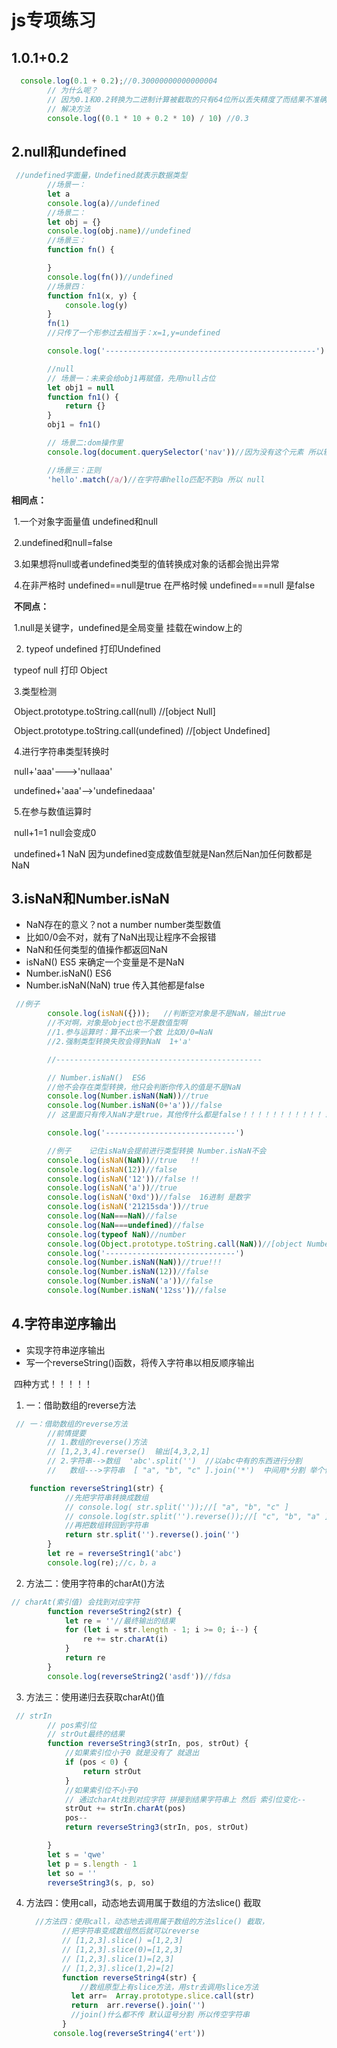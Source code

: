 # js专项练习

## 1.0.1+0.2

```js
  console.log(0.1 + 0.2);//0.30000000000000004
        // 为什么呢？
        // 因为0.1和0.2转换为二进制计算被截取的只有64位所以丢失精度了而结果不准确
        // 解决方法
        console.log((0.1 * 10 + 0.2 * 10) / 10) //0.3
```

## 2.null和undefined

```js
 //undefined字面量，Undefined就表示数据类型
        //场景一：
        let a
        console.log(a)//undefined
        //场景二：
        let obj = {}
        console.log(obj.name)//undefined
        //场景三：
        function fn() {

        }
        console.log(fn())//undefined
        //场景四：
        function fn1(x, y) {
            console.log(y)
        }
        fn(1)
        //只传了一个形参过去相当于：x=1,y=undefined

        console.log('-----------------------------------------------')

        //null
        // 场景一：未来会给obj1再赋值，先用null占位
        let obj1 = null
        function fn1() {
            return {}
        }
        obj1 = fn1()

        // 场景二:dom操作里
        console.log(document.querySelector('nav'))//因为没有这个元素 所以输出null

        //场景三：正则
        'hello'.match(/a/)//在字符串hello匹配不到a 所以 null
```

 **相同点：**

​    1.一个对象字面量值 undefined和null

​    2.undefined和null=false

​    3.如果想将null或者undefined类型的值转换成对象的话都会抛出异常

​     4.在非严格时 undefined==null是true  在严格时候 undefined===null 是false



​    **不同点：**

​    1.null是关键字，undefined是全局变量 挂载在window上的 

2. typeof undefined 打印Undefined

​        typeof null    打印 Object

​    3.类型检测

​    Object.prototype.toString.call(null)  //[object Null]

​    Object.prototype.toString.call(undefined) //[object Undefined]

​    4.进行字符串类型转换时

​    null+'aaa'--->'nullaaa'

​    undefined+'aaa'-->'undefinedaaa'

​    5.在参与数值运算时

​    null+1=1   null会变成0

​    undefined+1 NaN  因为undefined变成数值型就是Nan然后Nan加任何数都是NaN

## 3.isNaN和Number.isNaN

*  NaN存在的意义？not a number  number类型数值
* 比如0/0会不对，就有了NaN出现让程序不会报错
*  NaN和任何类型的值操作都返回NaN
* isNaN()  ES5  来确定一个变量是不是NaN
*  Number.isNaN()  ES6
* Number.isNaN(NaN) true  传入其他都是false

```js
 //例子
        console.log(isNaN({}));   //判断空对象是不是NaN，输出true
        //不对啊，对象是object也不是数值型啊
        //1.参与运算时：算不出来一个数 比如0/0=NaN
        //2.强制类型转换失败会得到NaN  1+'a'

        //----------------------------------------------

        // Number.isNaN()  ES6
        //他不会存在类型转换，他只会判断你传入的值是不是NaN
        console.log(Number.isNaN(NaN))//true
        console.log(Number.isNaN(0+'a'))//false
        // 这里面只有传入NaN才是true，其他传什么都是false！！！！！！！！！！！！！

        console.log('-----------------------------')

        //例子    记住isNaN会提前进行类型转换 Number.isNaN不会
        console.log(isNaN(NaN))//true   !!  
        console.log(isNaN(12))//false
        console.log(isNaN('12'))//false !!
        console.log(isNaN('a'))//true
        console.log(isNaN('0xd'))//false  16进制 是数字
        console.log(isNaN('21215sda'))//true
        console.log(NaN===NaN)//false
        console.log(NaN===undefined)//false
        console.log(typeof NaN)//number
        console.log(Object.prototype.toString.call(NaN))//[object Number]
        console.log('-----------------------------')
        console.log(Number.isNaN(NaN))//true!!!
        console.log(Number.isNaN(12))//false
        console.log(Number.isNaN('a'))//false
        console.log(Number.isNaN('12ss'))//false

```

## 4.字符串逆序输出

* 实现字符串逆序输出
* 写一个reverseString()函数，将传入字符串以相反顺序输出

​    四种方式！！！！！

1.  一：借助数组的reverse方法

```js
 // 一：借助数组的reverse方法
        //前情提要 
        // 1.数组的reverse()方法
        // [1,2,3,4].reverse()  输出[4,3,2,1]
        // 2.字符串-->数组  'abc'.split('')  //以abc中有的东西进行分割
        //   数组--->字符串  [ "a", "b", "c" ].join('*')  中间用*分割 举个例子

    function reverseString1(str) {
            //先把字符串转换成数组
            // console.log( str.split(''));//[ "a", "b", "c" ]
            // console.log(str.split('').reverse());//[ "c", "b", "a" ]
            //再把数组转回到字符串
            return str.split('').reverse().join('')
        }
        let re = reverseString1('abc')
        console.log(re);//c，b，a

```

2. 方法二：使用字符串的charAt()方法

```js
// charAt(索引值) 会找到对应字符
        function reverseString2(str) {
            let re = ''//最终输出的结果
            for (let i = str.length - 1; i >= 0; i--) {
                re += str.charAt(i)
            }
            return re
        }
        console.log(reverseString2('asdf'))//fdsa
```

3.  方法三：使用递归去获取charAt()值

```js
 // strIn 
        // pos索引位
        // strOut最终的结果
        function reverseString3(strIn, pos, strOut) {
            //如果索引位小于0 就是没有了 就退出
            if (pos < 0) {
                return strOut
            }
            //如果索引位不小于0
            // 通过charAt找到对应字符 拼接到结果字符串上 然后 索引位变化--
            strOut += strIn.charAt(pos)
            pos--
            return reverseString3(strIn, pos, strOut)

        }
        let s = 'qwe'
        let p = s.length - 1
        let so = ''
        reverseString3(s, p, so)
```

4. 方法四：使用call，动态地去调用属于数组的方法slice() 截取

   ```js
     //方法四：使用call，动态地去调用属于数组的方法slice() 截取，
           //把字符串变成数组然后就可以reverse
           // [1,2,3].slice() =[1,2,3]
           // [1,2,3].slice(0)=[1,2,3]
           // [1,2,3].slice(1)=[2,3]
           // [1,2,3].slice(1,2)=[2]
           function reverseString4(str) {
               //数组原型上有slice方法，用str去调用slice方法
             let arr=  Array.prototype.slice.call(str)
             return  arr.reverse().join('') 
             //join()什么都不传 默认逗号分割 所以传空字符串
           }
         console.log(reverseString4('ert'))  
   ```

   